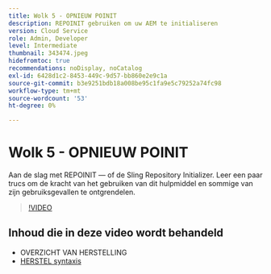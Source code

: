 ```yaml
---
title: Wolk 5 - OPNIEUW POINIT
description: REPOINIT gebruiken om uw AEM te initialiseren
version: Cloud Service
role: Admin, Developer
level: Intermediate
thumbnail: 343474.jpeg
hidefromtoc: true
recommendations: noDisplay, noCatalog
exl-id: 6428d1c2-8453-449c-9d57-bb860e2e9c1a
source-git-commit: b3e9251bdb18a008be95c1fa9e5c79252a74fc98
workflow-type: tm+mt
source-wordcount: '53'
ht-degree: 0%

---
```


# Wolk 5 - OPNIEUW POINIT

Aan de slag met REPOINIT — of de Sling Repository Initializer. Leer een paar trucs om de kracht van het gebruiken van dit hulpmiddel en sommige van zijn gebruiksgevallen te ontgrendelen.

>[!VIDEO](https://video.tv.adobe.com/v/343474?quality=12&learn=on)

## Inhoud die in deze video wordt behandeld

+ OVERZICHT VAN HERSTELLING
+ [HERSTEL syntaxis](https://sling.apache.org/documentation/bundles/repository-initialization.html#appendix-a-repoinit-syntax-parser-test-scenarios-1)
